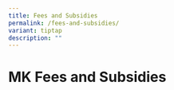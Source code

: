 ```yaml
---
title: Fees and Subsidies
permalink: /fees-and-subsidies/
variant: tiptap
description: ""
---
```

<h1>MK Fees and Subsidies</h1>
<p></p>